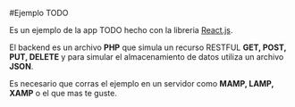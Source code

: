 #Ejemplo TODO

Es un ejemplo de la app TODO hecho con la libreria [React.js](http://facebook.github.io/react/).

El backend es un archivo **PHP** que simula un recurso RESTFUL **GET, POST, PUT, DELETE** y para simular el almacenamiento de datos utiliza un archivo **JSON**.

Es necesario que corras el ejemplo en un servidor como **MAMP, LAMP, XAMP** o el que mas te guste.
